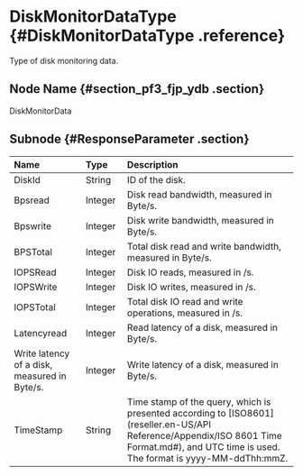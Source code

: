 # DiskMonitorDataType {#DiskMonitorDataType .reference}

Type of disk monitoring data.

## Node Name {#section_pf3_fjp_ydb .section}

DiskMonitorData

## Subnode {#ResponseParameter .section}

|Name|Type|Description|
|:---|:---|:----------|
|DiskId|String|ID of the disk.|
|Bpsread|Integer|Disk read bandwidth, measured in Byte/s.|
|Bpswrite|Integer|Disk write bandwidth, measured in Byte/s.|
|BPSTotal|Integer|Total disk read and write bandwidth, measured in Byte/s.|
|IOPSRead|Integer|Disk IO reads, measured in /s.|
|IOPSWrite|Integer |Disk IO writes, measured in /s.|
|IOPSTotal|Integer|Total disk IO read and write operations, measured in /s.|
|Latencyread|Integer|Read latency of a disk, measured in Byte/s.|
|Write latency of a disk, measured in Byte/s.|Integer|Write latency of a disk, measured in Byte/s.|
|TimeStamp|String|Time stamp of the query, which is presented according to [ISO8601](reseller.en-US/API Reference/Appendix/ISO 8601 Time Format.md#), and UTC time is used. The format is yyyy-MM-ddThh:mmZ.|

